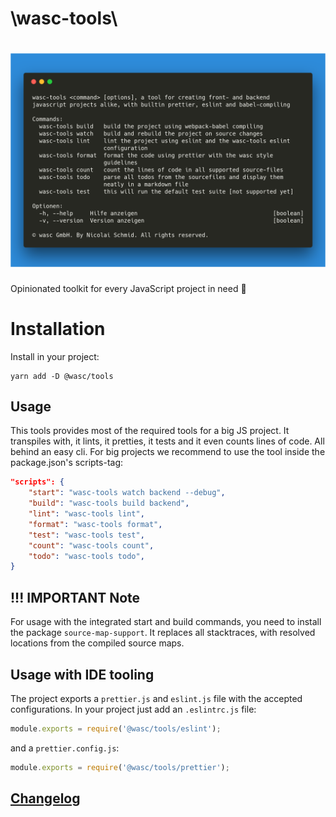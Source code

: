 # \wasc-tools\
# [![wasc-tools](docs/carbon.png)](https://github.com/wasc-io/tools)
Opinionated toolkit for every JavaScript project in need 🚨

# Installation
Install in your project:

```
yarn add -D @wasc/tools
```

## Usage
This tools provides most of the required tools for a big JS project. It transpiles with, it lints, it pretties, it tests and it even counts lines of code. All behind an easy cli.
For big projects we recommend to use the tool inside the package.json's scripts-tag:

```json
"scripts": {
    "start": "wasc-tools watch backend --debug",
    "build": "wasc-tools build backend",
    "lint": "wasc-tools lint",
    "format": "wasc-tools format",
    "test": "wasc-tools test",
    "count": "wasc-tools count",
    "todo": "wasc-tools todo",
}
```
## **!!!** IMPORTANT Note
For usage with the integrated start and build commands, you need to install the package `source-map-support`. It replaces all stacktraces, with resolved locations from the compiled source maps.

## Usage with IDE tooling
The project exports a `prettier.js` and `eslint.js` file with the accepted configurations. In your project just add an `.eslintrc.js` file:
```javascript
module.exports = require('@wasc/tools/eslint');
```
and a `prettier.config.js`:
```javascript
module.exports = require('@wasc/tools/prettier');
```

## [Changelog](CHANGELOG.md)